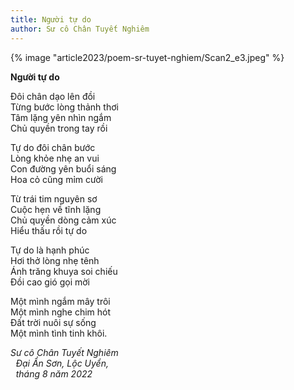 ```yaml
---
title: Người tự do
author: Sư cô Chân Tuyết Nghiêm
---
```


<div class="full-page-background-img-bleed">
{% image "article2023/poem-sr-tuyet-nghiem/Scan2_e3.jpeg" %}
</div>

<div class="verse"><p><b>Người tự do</b></p>
<!-- 20221016_180321.jpg -->
</p>Đôi chân dạo lên đồi<br/>
Từng bước lòng thảnh thơi<br/>
Tâm lặng yên nhìn ngắm<br/>
Chủ quyền trong tay rồi</p>

<p>Tự do đôi chân bước<br/>
Lòng khỏe nhẹ an vui<br/>
Con đường yên buổi sáng<br/>
Hoa cỏ cũng mỉm cười</p>

<p>Từ trái tim nguyên sơ<br/>
Cuộc hẹn về tĩnh lặng<br/>
Chủ quyền dòng cảm xúc<br/>
Hiểu thấu rồi tự do</p>

<p>Tự do là hạnh phúc<br/>
Hơi thở lòng nhẹ tênh<br/>
Ánh trăng khuya soi chiếu<br/>
Đồi cao gió gọi mời</p>

<p>Một mình ngắm mây trôi<br/>
Một mình nghe chim hót<br/>
Đất trời nuôi sự sống<br/>
Một mình tình tinh khôi.</p>
<cite>Sư cô Chân Tuyết Nghiêm<br/>
<span style="padding-left: 2.3mm">Đại Ẩn Sơn, Lộc Uyển,<br/></span>
<span style="padding-left: 2.3mm">tháng 8 năm 2022</span></cite></div>